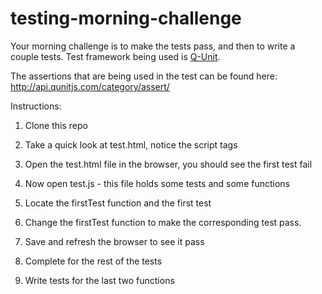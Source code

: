 # testing-morning-challenge

Your morning challenge is to make the tests pass, and then to write a couple tests.  Test framework being used is [Q-Unit](http://api.qunitjs.com/).

The assertions that are being used in the test can be found here: http://api.qunitjs.com/category/assert/

Instructions:
1. Clone this repo

2. Take a quick look at test.html, notice the script tags

3. Open the test.html file in the browser, you should see the first test fail

4. Now open test.js - this file holds some tests and some functions

5. Locate the firstTest function and the first test

6. Change the firstTest function to make the corresponding test pass.

7. Save and refresh the browser to see it pass

8. Complete for the rest of the tests

9. Write tests for the last two functions
